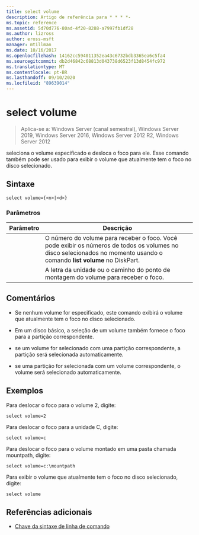 ```yaml
---
title: select volume
description: Artigo de referência para * * * *-
ms.topic: reference
ms.assetid: 5d70d776-80ad-4f20-8288-a7997fb1df28
ms.author: lizross
author: eross-msft
manager: mtillman
ms.date: 10/16/2017
ms.openlocfilehash: 14162cc594011352ea43c6732bdb3365ea6c5fa4
ms.sourcegitcommit: db2d46842c68813d043738d6523f13d8454fc972
ms.translationtype: MT
ms.contentlocale: pt-BR
ms.lasthandoff: 09/10/2020
ms.locfileid: "89639014"
---
```

# <a name="select-volume"></a>select volume

> Aplica-se a: Windows Server (canal semestral), Windows Server 2019, Windows Server 2016, Windows Server 2012 R2, Windows Server 2012

seleciona o volume especificado e desloca o foco para ele. Esse comando também pode ser usado para exibir o volume que atualmente tem o foco no disco selecionado.



## <a name="syntax"></a>Sintaxe

```
select volume={<n>|<d>}
```

### <a name="parameters"></a>Parâmetros

| Parâmetro |                                                                               Descrição                                                                                |
|-----------|--------------------------------------------------------------------------------------------------------------------------------------------------------------------------|
|    <n>    | O número do volume para receber o foco. Você pode exibir os números de todos os volumes no disco selecionados no momento usando o comando **list volume** no DiskPart. |
|    <d>    |                                                 A letra da unidade ou o caminho do ponto de montagem do volume para receber o foco.                                                 |

## <a name="remarks"></a>Comentários

-   Se nenhum volume for especificado, este comando exibirá o volume que atualmente tem o foco no disco selecionado.

-   Em um disco básico, a seleção de um volume também fornece o foco para a partição correspondente.

-   se um volume for selecionado com uma partição correspondente, a partição será selecionada automaticamente.

-   se uma partição for selecionada com um volume correspondente, o volume será selecionado automaticamente.

## <a name="examples"></a>Exemplos
Para deslocar o foco para o volume 2, digite:

```
select volume=2
```

Para deslocar o foco para a unidade C, digite:

```
select volume=c
```

Para deslocar o foco para o volume montado em uma pasta chamada mountpath, digite:

```
select volume=c:\mountpath
```

Para exibir o volume que atualmente tem o foco no disco selecionado, digite:

```
select volume
```

## <a name="additional-references"></a>Referências adicionais
- [Chave da sintaxe de linha de comando](command-line-syntax-key.md)




